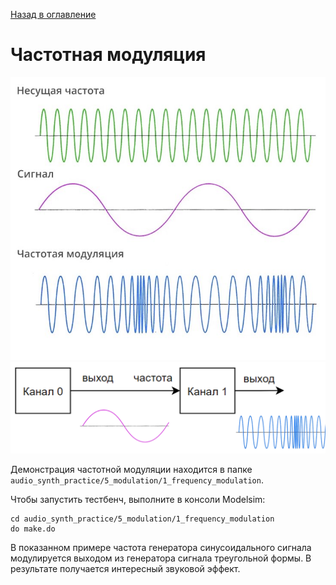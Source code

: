 [Назад в оглавление](../../README.md)

# Частотная модуляция

![Alt text](../../img/image-6.jpg)
![Alt text](../../img/image-7.png)

Демонстрация частотной модуляции находится в папке `audio_synth_practice/5_modulation/1_frequency_modulation`.

Чтобы запустить тестбенч, выполните в консоли Modelsim:
```
cd audio_synth_practice/5_modulation/1_frequency_modulation
do make.do
```

В показанном примере частота генератора синусоидального сигнала модулируется выходом из генератора сигнала треугольной формы. В результате получается интересный звуковой эффект.
